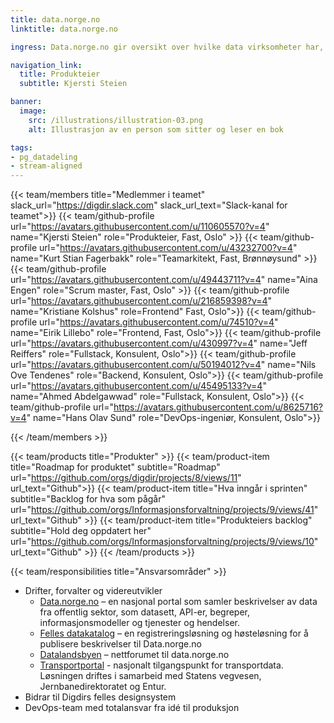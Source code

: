 ```yaml
---
title: data.norge.no
linktitle: data.norge.no

ingress: Data.norge.no gir oversikt over hvilke data virksomheter har, og som de kan dele med andre. På data.norge.no finner du beskrivelser av datasett, begreper, API-er, informasjonsmodeller og tjenester og hendelser. I tillegg til portalen hvor du kan se beskrivelsene, drifter teamet en registreringsløsning der de som ikke har egne kataloger kan registrere sine beskrivelser, en høsteløsning for å høste beskrivelser fra virksomhetenes egne kataloger og fra registreringsløsningen og Datalandsbyen, et forum hvor man kan diskutere datadeling og behov for data. 

navigation_link:
  title: Produkteier
  subtitle: Kjersti Steien

banner:
  image:
    src: /illustrations/illustration-03.png
    alt: Illustrasjon av en person som sitter og leser en bok

tags:
- pg_datadeling
- stream-aligned
---
```


{{< team/members title="Medlemmer i teamet" slack_url="https://digdir.slack.com" slack_url_text="Slack-kanal for teamet">}}
{{< team/github-profile url="https://avatars.githubusercontent.com/u/110605570?v=4" name="Kjersti Steien" role="Produkteier, Fast, Oslo" >}}
{{< team/github-profile url="https://avatars.githubusercontent.com/u/43232700?v=4" name="Kurt Stian Fagerbakk" role="Teamarkitekt, Fast, Brønnøysund" >}}
{{< team/github-profile url="https://avatars.githubusercontent.com/u/49443711?v=4" name="Aina Engen" role="Scrum master, Fast, Oslo" >}}
{{< team/github-profile url="https://avatars.githubusercontent.com/u/216859398?v=4" name="Kristiane Kolshus" role=Frontend" Fast, Oslo">}}
{{< team/github-profile url="https://avatars.githubusercontent.com/u/74510?v=4" name="Eirik Lillebo" role="Frontend, Fast, Oslo">}}
{{< team/github-profile url="https://avatars.githubusercontent.com/u/430997?v=4" name="Jeff Reiffers" role="Fullstack, Konsulent, Oslo">}}
{{< team/github-profile url="https://avatars.githubusercontent.com/u/50194012?v=4" name="Nils Ove Tendenes" role="Backend, Konsulent, Oslo">}}
{{< team/github-profile url="https://avatars.githubusercontent.com/u/45495133?v=4" name="Ahmed Abdelgawwad" role="Fullstack, Konsulent, Oslo">}}
{{< team/github-profile url="https://avatars.githubusercontent.com/u/8625716?v=4" name="Hans Olav Sund" role="DevOps-ingeniør, Konsulent, Oslo">}}


{{< /team/members >}}

{{< team/products title="Produkter" >}}
{{< team/product-item title="Roadmap for produktet" subtitle="Roadmap" url="https://github.com/orgs/digdir/projects/8/views/11" url_text="Github">}}
{{< team/product-item title="Hva inngår i sprinten" subtitle="Backlog for hva som pågår" url="https://github.com/orgs/Informasjonsforvaltning/projects/9/views/41" url_text="Github" >}}
{{< team/product-item title="Produkteiers backlog" subtitle="Hold deg oppdatert her" url="https://github.com/orgs/Informasjonsforvaltning/projects/9/views/10" url_text="Github" >}}
{{< /team/products >}}

{{< team/responsibilities title="Ansvarsområder" >}}

- Drifter, forvalter og videreutvikler
  - [Data.norge.no](https://data.norge.no/) – en nasjonal portal som samler beskrivelser av data fra offentlig sektor, som datasett, API-er, begreper, informasjonsmodeller og tjenester og hendelser.
  - [Felles datakatalog](https://data.norge.no/publishing) – en registreringsløsning og høsteløsning for å publisere beskrivelser til Data.norge.no
  - [Datalandsbyen](https://datalandsbyen.norge.no/) – nettforumet til data.norge.no
  - [Transportportal](https://transportportal.no) - nasjonalt tilgangspunkt for transportdata. Løsningen driftes i samarbeid med Statens vegvesen, Jernbanedirektoratet og Entur.
- Bidrar til Digdirs felles designsystem
- DevOps-team med totalansvar fra idé til produksjon
